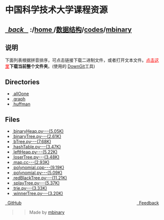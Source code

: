 
<!--
<head>
    <meta http-equiv="content-type" content="text/html; charset=utf-8">
    <title> 中国科学技术大学课程资源</title>
</head>
-->
# 中国科学技术大学课程资源

<div>
  <h2>
    <a href="../index.html">&nbsp;&nbsp;<i class="fa fa-level-up">back </i>&nbsp;&nbsp;</a>
    :/<a href="../../../index.html">home <i class="fa fa-home"></i></a>/<a href="../../index.html">数据结构</a>/<a href="../index.html">codes</a>/<a href="index.html">mbinary</a>
  </h2>
</div>

## 说明
下面列表根据拼音排序，可点击链接下载二进制文件，或者打开文本文件。<a href="http://downgit.zhoudaxiaa.com/#/home?url=https://github.com/USTC-Resource/USTC-Course/tree/master/数据结构/codes/mbinary" style="color:red">点击这里</a>**下载当前整个文件夹**。(使用的 [DownGit](downgit.zhoudaxiaa.com)工具)

## Directories
<ul><li><a href="allOone/index.html"><i class="fa fa-folder"></i>&nbsp;allOone</a></li>
<li><a href="graph/index.html"><i class="fa fa-folder"></i>&nbsp;graph</a></li>
<li><a href="huffman/index.html"><i class="fa fa-folder"></i>&nbsp;huffman</a></li></ul>

## Files
<ul><li><a href="https://raw.githubusercontent.com/USTC-Resource/USTC-Course/master/数据结构/codes/mbinary/binaryHeap.py"><i class="fa fa-file-code-o"></i>&nbsp;binaryHeap.py---(5.05K)</a></li>
<li><a href="https://raw.githubusercontent.com/USTC-Resource/USTC-Course/master/数据结构/codes/mbinary/binaryTree.py"><i class="fa fa-file-code-o"></i>&nbsp;binaryTree.py---(2.61K)</a></li>
<li><a href="https://raw.githubusercontent.com/USTC-Resource/USTC-Course/master/数据结构/codes/mbinary/bTree.py"><i class="fa fa-file-code-o"></i>&nbsp;bTree.py---(7.68K)</a></li>
<li><a href="https://raw.githubusercontent.com/USTC-Resource/USTC-Course/master/数据结构/codes/mbinary/hashTable.py"><i class="fa fa-file-code-o"></i>&nbsp;hashTable.py---(3.47K)</a></li>
<li><a href="https://raw.githubusercontent.com/USTC-Resource/USTC-Course/master/数据结构/codes/mbinary/leftHeap.py"><i class="fa fa-file-code-o"></i>&nbsp;leftHeap.py---(5.22K)</a></li>
<li><a href="https://raw.githubusercontent.com/USTC-Resource/USTC-Course/master/数据结构/codes/mbinary/loserTree.py"><i class="fa fa-file-code-o"></i>&nbsp;loserTree.py---(3.48K)</a></li>
<li><a href="https://raw.githubusercontent.com/USTC-Resource/USTC-Course/master/数据结构/codes/mbinary/map.cc"><i class="fa fa-file-code-o"></i>&nbsp;map.cc---(2.93K)</a></li>
<li><a href="https://raw.githubusercontent.com/USTC-Resource/USTC-Course/master/数据结构/codes/mbinary/polynomial.cpp"><i class="fa fa-file-code-o"></i>&nbsp;polynomial.cpp---(9.19K)</a></li>
<li><a href="https://raw.githubusercontent.com/USTC-Resource/USTC-Course/master/数据结构/codes/mbinary/polynomial.py"><i class="fa fa-file-code-o"></i>&nbsp;polynomial.py---(5.09K)</a></li>
<li><a href="https://raw.githubusercontent.com/USTC-Resource/USTC-Course/master/数据结构/codes/mbinary/redBlackTree.py"><i class="fa fa-file-code-o"></i>&nbsp;redBlackTree.py---(11.21K)</a></li>
<li><a href="https://raw.githubusercontent.com/USTC-Resource/USTC-Course/master/数据结构/codes/mbinary/splayTree.py"><i class="fa fa-file-code-o"></i>&nbsp;splayTree.py---(5.37K)</a></li>
<li><a href="https://raw.githubusercontent.com/USTC-Resource/USTC-Course/master/数据结构/codes/mbinary/trie.py"><i class="fa fa-file-code-o"></i>&nbsp;trie.py---(3.33K)</a></li>
<li><a href="https://raw.githubusercontent.com/USTC-Resource/USTC-Course/master/数据结构/codes/mbinary/winnerTree.py"><i class="fa fa-file-code-o"></i>&nbsp;winnerTree.py---(3.20K)</a></li></ul>

<div style="text-decration:underline;display:inline">
  <a href="https://github.com/USTC-Resource/USTC-Course.git" target="_blank" rel="external"><i class="fa fa-github"></i>&nbsp; GitHub</a>
  <a href="mailto:&#122;huheqin1@gmail?subject=反馈与建议" style="float:right" target="_blank" rel="external"><i class="fa fa-envelope"></i>&nbsp; Feedback</a>
</div>

>>Made by [mbinary](https://mbinary.xyz)


